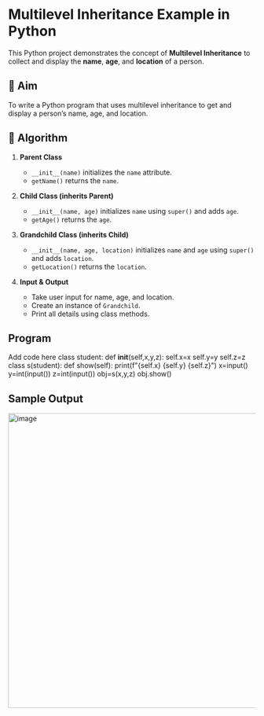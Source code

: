 # Multilevel Inheritance Example in Python

This Python project demonstrates the concept of **Multilevel Inheritance** to collect and display the **name**, **age**, and **location** of a person.

## 🎯 Aim

To write a Python program that uses multilevel inheritance to get and display a person’s name, age, and location.

## 🧠 Algorithm

1. **Parent Class**  
   - `__init__(name)` initializes the `name` attribute.  
   - `getName()` returns the `name`.

2. **Child Class (inherits Parent)**  
   - `__init__(name, age)` initializes `name` using `super()` and adds `age`.  
   - `getAge()` returns the `age`.

3. **Grandchild Class (inherits Child)**  
   - `__init__(name, age, location)` initializes `name` and `age` using `super()` and adds `location`.  
   - `getLocation()` returns the `location`.

4. **Input & Output**  
   - Take user input for name, age, and location.  
   - Create an instance of `Grandchild`.  
   - Print all details using class methods.

## Program
Add code here
class student:
    def __init__(self,x,y,z):
        self.x=x
        self.y=y
        self.z=z
class s(student):
    def show(self):
        print(f"{self.x} {self.y} {self.z}")
x=input()
y=int(input())
z=int(input())
obj=s(x,y,z)
obj.show()

## Sample Output
<img width="1662" height="600" alt="image" src="https://github.com/user-attachments/assets/de5975a4-4cb1-4d02-b737-39ddfe3c2874" />

